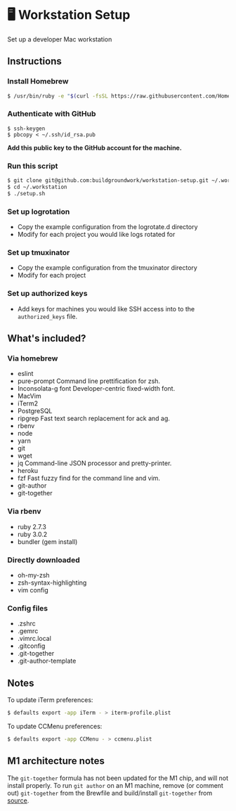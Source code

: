 # 🖥️ Workstation Setup
Set up a developer Mac workstation

## Instructions

### Install Homebrew
```sh
$ /usr/bin/ruby -e "$(curl -fsSL https://raw.githubusercontent.com/Homebrew/install/master/install)"
```

### Authenticate with GitHub
```
$ ssh-keygen
$ pbcopy < ~/.ssh/id_rsa.pub
```
**Add this public key to the GitHub account for the machine.**

### Run this script
```sh
$ git clone git@github.com:buildgroundwork/workstation-setup.git ~/.workstation
$ cd ~/.workstation
$ ./setup.sh
```

### Set up logrotation
- Copy the example configuration from the logrotate.d directory
- Modify for each project you would like logs rotated for

### Set up tmuxinator
- Copy the example configuration from the tmuxinator directory
- Modify for each project

### Set up authorized keys
- Add keys for machines you would like SSH access into to the `authorized_keys` file.

## What's included?
### Via homebrew
- eslint
- pure-prompt
  Command line prettification for zsh.
- Inconsolata-g font
  Developer-centric fixed-width font.
- MacVim
- iTerm2
- PostgreSQL
- ripgrep
  Fast text search replacement for ack and ag.
- rbenv
- node
- yarn
- git
- wget
- jq
  Command-line JSON processor and pretty-printer.
- heroku
- fzf
  Fast fuzzy find for the command line and vim.
- git-author
- git-together

### Via rbenv
- ruby 2.7.3
- ruby 3.0.2
- bundler (gem install)

### Directly downloaded
- oh-my-zsh
- zsh-syntax-highlighting
- vim config

### Config files
- .zshrc
- .gemrc
- .vimrc.local
- .gitconfig
- .git-together
- .git-author-template

## Notes

To update iTerm preferences:
```sh
$ defaults export -app iTerm - > iterm-profile.plist
```

To update CCMenu preferences:
```sh
$ defaults export -app CCMenu - > ccmenu.plist
```

## M1 architecture notes

The `git-together` formula has not been updated for the M1 chip, and will not install properly.  To run `git author` on an M1 machine, remove (or comment out) `git-together` from the Brewfile and build/install `git-together` from [source](https://github.com/kejadlen/git-together).
